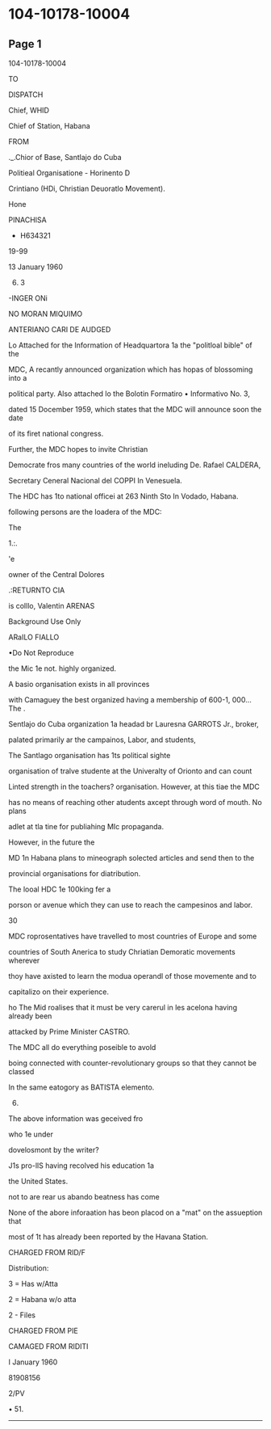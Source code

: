 # 104-10178-10004

## Page 1

104-10178-10004

TO

DISPATCH

Chief, WHID

Chief of Station, Habana

FROM

._.Chior of Base, Santlajo do Cuba

Politieal Organisatione - Horinento D

Crintiano (HDi, Christian Deuoratlo Movement).

Hone

PINACHISA

+ H634321

19-99

13 January 1960

6) 3

-INGER ONi

NO MORAN MIQUIMO

ANTERIANO CARI DE AUDGED

Lo Attached for the Information of Headquartora 1a the "politloal bible" of the

MDC, A recantly announced organization which has hopas of blossoming into a

political party. Also attached lo the Bolotin Formatiro • Informativo No. 3,

dated 15 Docember 1959, which states that the MDC will announce soon the date

of its firet national congress.

Further, the MDC hopes to invite Christian

Democrate fros many countries of the world ineluding De. Rafael CALDERA,

Secretary Ceneral Nacional del COPPI In Venesuela.

The HDC has 1to national officei at 263 Ninth Sto In Vodado, Habana.

following persons are the loadera of the MDC:

The

1.:.

'e

owner of the Central Dolores

.:RETURNTO CIA

is colllo, Valentin ARENAS

Background Use Only

ARaILO FIALLO

•Do Not Reproduce

the Mic 1e not. highly organized.

A basio organisation exists in all provinces

with Camaguey the best organized having a membership of 600-1, 000... The .

Sentlajo do Cuba organization 1a headad br Lauresna GARROTS Jr., broker,

palated primarily ar the campainos, Labor, and students,

The Santlago organisation has 1ts political sighte

organisation of tralve studente at the Univeralty of Orionto and can count

Linted strength in the toachers? organisation. However, at this tiae the MDC

has no means of reaching other atudents axcept through word of mouth. No plans

adlet at tla tine for publiahing MIc propaganda.

However, in the future the

MD 1n Habana plans to mineograph solected articles and send then to the

provincial organisations for diatribution.

The looal HDC 1e 100king fer a

porson or avenue which they can use to reach the campesinos and labor.

30

MDC roprosentatives have travelled to most countries of Europe and some

countries of South Anerica to study Chriatian Demoratic movements wherever

thoy have axisted to learn the modua operandl of those movemente and to

capitalizo on their experience.

ho The Mid roalises that it must be very carerul in les acelona having already been

attacked by Prime Minister CASTRO.

The MDC all do everything poseible to avold

boing connected with counter-revolutionary groups so that they cannot be classed

In the same eatogory as BATISTA elemento.

6.

The above information was geceived fro

who 1e under

dovelosmont by the writer?

J1s pro-llS having recolved his education 1a

the United States.

not to are rear us abando beatness has come

None of the abore inforaation has beon placod on a "mat" on the assueption that

most of 1t has already been reported by the Havana Station.

CHARGED FROM RID/F

Distribution:

3 = Has w/Atta

2 = Habana w/o atta

2 - Files

CHARGED FROM PIE

CAMAGED FROM RIDITI

I January 1960

81908156

2/PV

• 51.

---

